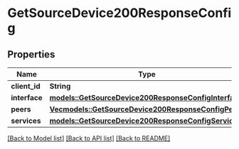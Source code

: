# GetSourceDevice200ResponseConfig

## Properties

Name | Type | Description | Notes
------------ | ------------- | ------------- | -------------
**client_id** | **String** |  | 
**interface** | [**models::GetSourceDevice200ResponseConfigInterface**](GetSourceDevice_200_Response_config_interface.md) |  | 
**peers** | [**Vec<models::GetSourceDevice200ResponseConfigPeers>**](GetSourceDevice_200_Response_config_peers.md) |  | 
**services** | [**models::GetSourceDevice200ResponseConfigServices**](GetSourceDevice_200_Response_config_services.md) |  | 

[[Back to Model list]](../README.md#documentation-for-models) [[Back to API list]](../README.md#documentation-for-api-endpoints) [[Back to README]](../README.md)


